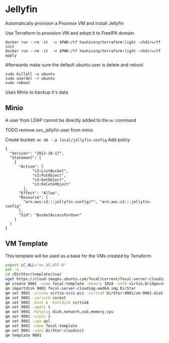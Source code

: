# Jellyfin

Automatically provision a Proxmox VM and install Jellyfin

Use Terraform to provision VM and adopt it to FreeIPA domain

```shell
docker run --rm -it  -v $PWD:/tf hashicorp/terraform:light -chdir=/tf init
docker run --rm -it  -v $PWD:/tf hashicorp/terraform:light -chdir=/tf apply
```

Afterwards make sure the default ubuntu user is delete and reboot

```shell
sudo killall -u ubuntu
sudo userdel -r ubuntu
sudo reboot
```

Uses Minio to backup it's data

## Minio
A user from LDAP cannot be directly added to the `mc` command

TODO remove svc_jellyfin user from minio

Create bucket: `mc mb --p local/jellyfin-config`
Add policy
```shell
{
  "Version": "2012-10-17",
  "Statement": [
    {
      "Action": [
            "s3:ListBucket",
            "s3:PutObject",
            "s3:GetObject",
            "s3:DeleteObject"
        ],
      "Effect": "Allow",
      "Resource": [
        "arn:aws:s3:::jellyfin-config/*", "arn:aws:s3:::jellyfin-config"
      ],
      "Sid": "BucketAccessForUser"
    }
  ]
}
```

## VM Template

This template will be used as a base for the VMs created by Terraform
```bash
export LC_ALL="en_US.UTF-8"
set -e
cd /DirStor/template/iso/
wget https://cloud-images.ubuntu.com/focal/current/focal-server-cloudimg-amd64.img
qm create 9001 -name focal-template -memory 1024 -net0 virtio,bridge=vmbr0 -cores 1 -sockets 1 -cpu cputype=kvm64 -description "Ubuntu Server 20.04 LTS cloud image" -kvm 1 -numa 1
qm importdisk 9001 focal-server-cloudimg-amd64.img DirStor
qm set 9001 -scsihw virtio-scsi-pci -virtio0 DirStor:9001/vm-9001-disk-0.raw
qm set 9001 -serial0 socket
qm set 9001 -boot c -bootdisk virtio0
qm set 9001 -agent 1
qm set 9001 -hotplug disk,network,usb,memory,cpu
qm set 9001 -vcpus 1
qm set 9001 -vga qxl
qm set 9001 -name focal-template
qm set 9001 -ide2 DirStor:cloudinit
qm template 9001

```